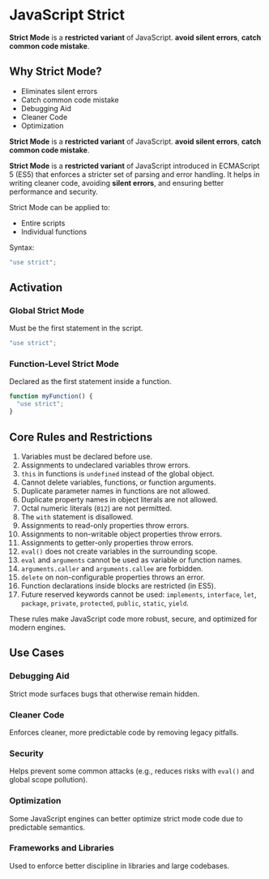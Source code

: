 # JavaScript Strict

**Strict Mode** is a **restricted variant** of JavaScript. **avoid silent errors**, **catch common code mistake**.

## Why Strict Mode?

- Eliminates silent errors
- Catch common code mistake
- Debugging Aid
- Cleaner Code
- Optimization

**Strict Mode** is a **restricted variant** of JavaScript. **avoid silent errors**, **catch common code mistake**.

**Strict Mode** is a **restricted variant** of JavaScript introduced in ECMAScript 5 (ES5) that enforces a stricter set of parsing and error handling. It helps in writing cleaner code, avoiding **silent errors**, and ensuring better performance and security.

Strict Mode can be applied to:

- Entire scripts
- Individual functions

Syntax:

```javascript
"use strict";
```

## Activation

### Global Strict Mode

Must be the first statement in the script.

```javascript
"use strict";
```

### Function-Level Strict Mode

Declared as the first statement inside a function.

```javascript
function myFunction() {
  "use strict";
}
```

## Core Rules and Restrictions

1. Variables must be declared before use.
2. Assignments to undeclared variables throw errors.
3. `this` in functions is `undefined` instead of the global object.
4. Cannot delete variables, functions, or function arguments.
5. Duplicate parameter names in functions are not allowed.
6. Duplicate property names in object literals are not allowed.
7. Octal numeric literals (`012`) are not permitted.
8. The `with` statement is disallowed.
9. Assignments to read-only properties throw errors.
10. Assignments to non-writable object properties throw errors.
11. Assignments to getter-only properties throw errors.
12. `eval()` does not create variables in the surrounding scope.
13. `eval` and `arguments` cannot be used as variable or function names.
14. `arguments.caller` and `arguments.callee` are forbidden.
15. `delete` on non-configurable properties throws an error.
16. Function declarations inside blocks are restricted (in ES5).
17. Future reserved keywords cannot be used: `implements`, `interface`, `let`, `package`, `private`, `protected`, `public`, `static`, `yield`.

These rules make JavaScript code more robust, secure, and optimized for modern engines.

## Use Cases

### **Debugging Aid**

Strict mode surfaces bugs that otherwise remain hidden.

### **Cleaner Code**

Enforces cleaner, more predictable code by removing legacy pitfalls.

### **Security**

Helps prevent some common attacks (e.g., reduces risks with `eval()` and global scope pollution).

### **Optimization**

Some JavaScript engines can better optimize strict mode code due to predictable semantics.

### **Frameworks and Libraries**

Used to enforce better discipline in libraries and large codebases.
